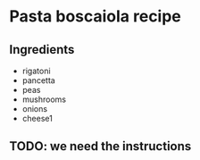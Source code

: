 # Pasta boscaiola recipe


## Ingredients

- rigatoni
- pancetta
- peas
- mushrooms
- onions
- cheese1


## TODO: we need the instructions
